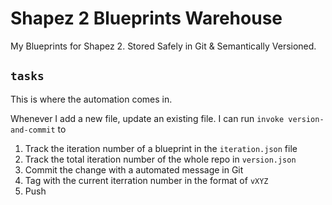 # Shapez 2 Blueprints Warehouse

My Blueprints for Shapez 2. Stored Safely in Git & Semantically Versioned.

## `tasks`

This is where the automation comes in.

Whenever I add a new file, update an existing file.
I can run `invoke version-and-commit` to

1. Track the iteration number of a blueprint in the `iteration.json` file
3. Track the total iteration number of the whole repo in `version.json`
2. Commit the change with a automated message in Git
4. Tag with the current iterration number in the format of `vXYZ`
5. Push
